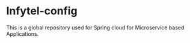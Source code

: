 # Infytel-config
This is a global repository used for Spring cloud for Microservice based Applications.
